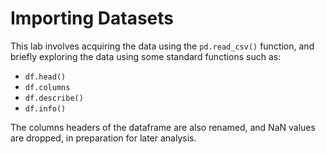 # Importing Datasets

This lab involves acquiring the data using the `pd.read_csv()` function, and briefly exploring the data using some standard functions such as:
- `df.head()` 
- `df.columns`
- `df.describe()`
- `df.info()`

The columns headers of the dataframe are also renamed, and NaN values are dropped, in preparation for later analysis. 